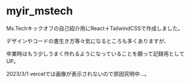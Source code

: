 # myir_mstech

Ms.Techキックオフの自己紹介用にReact＋TailwindCSSで作成しました。

デザインやコードの書生き方等々気になるところも多くありますが、

卒業時はもう少しうまく作れるようになっていることを願って記録用としてUP。

2023/3/1
vercelでは画像が表示されないので原因究明中…。

